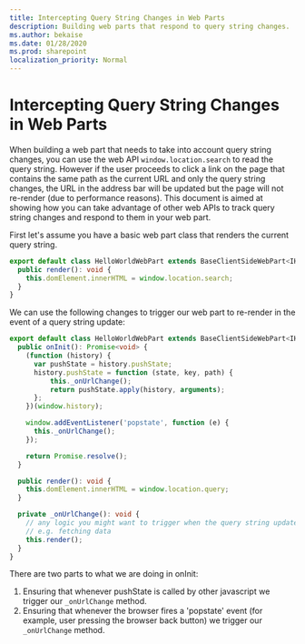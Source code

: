 ```yaml
---
title: Intercepting Query String Changes in Web Parts
description: Building web parts that respond to query string changes.
ms.author: bekaise
ms.date: 01/28/2020
ms.prod: sharepoint
localization_priority: Normal
---
```


# Intercepting Query String Changes in Web Parts

When building a web part that needs to take into account query string changes, you can use the web API `window.location.search` to read the query string. However if the user proceeds to click a link on the page that contains the same path as the current URL and only the query string changes, the URL in the address bar will be updated but the page will not re-render (due to performance reasons). This document is aimed at showing how you can take advantage of other web APIs to track query string changes and respond to them in your web part.

First let's assume you have a basic web part class that renders the current query string.

```typescript
export default class HelloWorldWebPart extends BaseClientSideWebPart<IHelloWorldWebPartProps> {
  public render(): void {
    this.domElement.innerHTML = window.location.search;
  }
}
```

We can use the following changes to trigger our web part to re-render in the event of a query string update:

```typescript
export default class HelloWorldWebPart extends BaseClientSideWebPart<IHelloWorldWebPartProps> {
  public onInit(): Promise<void> {
    (function (history) {
      var pushState = history.pushState;
      history.pushState = function (state, key, path) {
          this._onUrlChange();
          return pushState.apply(history, arguments);
      };
    })(window.history);

    window.addEventListener('popstate', function (e) {
      this._onUrlChange();
    });

    return Promise.resolve();
  }

  public render(): void {
    this.domElement.innerHTML = window.location.query;
  }

  private _onUrlChange(): void {
    // any logic you might want to trigger when the query string updates
    // e.g. fetching data
    this.render();
  }
}
```

There are two parts to what we are doing in onInit:

1. Ensuring that whenever pushState is called by other javascript we trigger our `_onUrlChange` method.
1. Ensuring that whenever the browser fires a 'popstate' event (for example, user pressing the browser back button) we trigger our `_onUrlChange` method.
